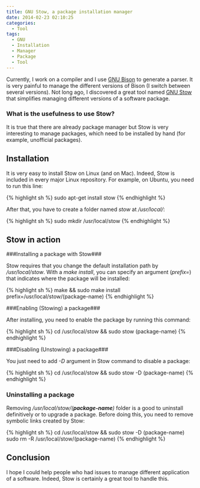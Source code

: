 ```yaml
---
title: GNU Stow, a package installation manager
date: 2014-02-23 02:10:25
categories:
  - Tool
tags:
  - GNU
  - Installation
  - Manager
  - Package
  - Tool
---
```

Currently, I work on a compiler and I use <a title="Bison - GNU parser generator" href="http://www.gnu.org/software/bison/" target="_blank">GNU Bison</a> to generate a parser. It is very painful to manage the different versions of Bison (I switch between several versions). Not long ago, I discovered a great tool named <a title="GNU Stow" href="http://www.gnu.org/software/stow/" target="_blank">GNU Stow</a> that simplifies managing different versions of a software package.

### What is the usefulness to use Stow?

It is true that there are already package manager but Stow is very interesting to manage packages, which need to be installed by hand (for example, unofficial packages).

## Installation

It is very easy to install Stow on Linux (and on Mac). Indeed, Stow is included in every major Linux repository. For example, on Ubuntu, you need to run this line:

{% highlight sh %}
sudo apt-get install stow
{% endhighlight %}

After that, you have to create a folder named *stow* at */usr/local/*:

{% highlight sh %}
sudo mkdir /usr/local/stow
{% endhighlight %}

## Stow in action

###Installing a package with Stow###

Stow requires that you change the default installation path by */usr/local/stow*. With a *make install*, you can specify an argument (*prefix=*) that indicates where the package will be installed:

{% highlight sh %}
make && sudo make install prefix=/usr/local/stow/(package-name)
{% endhighlight %}

###Enabling (Stowing) a package###

After installing, you need to enable the package by running this command:

{% highlight sh %}
cd /usr/local/stow && sudo stow (package-name)
{% endhighlight %}

###Disabling (Unstowing) a package###

You just need to add *-D* argument in Stow command to disable a package:

{% highlight sh %}
cd /usr/local/stow && sudo stow -D (package-name)
{% endhighlight %}

### Uninstalling a package

Removing */usr/local/stow/(**package-name**)* folder is a good to uninstall definitively or to upgrade a package. Before doing this, you need to remove symbolic links created by Stow:

{% highlight sh %}
cd /usr/local/stow && sudo stow -D (package-name)
sudo rm -R /usr/local/stow/(package-name)
{% endhighlight %}

## Conclusion

I hope I could help people who had issues to manage different application of a software. Indeed, Stow is certainly a great tool to handle this.

